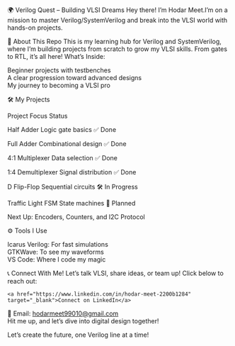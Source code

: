 🌍 Verilog Quest – Building VLSI Dreams
Hey there! I’m Hodar Meet.I’m on a mission to master Verilog/SystemVerilog and break into the VLSI world with hands-on projects.


🚀 About This Repo
This is my learning hub for Verilog and SystemVerilog, where I’m building projects from scratch to grow my VLSI skills. From gates to RTL, it’s all here!
What’s Inside:  

Beginner projects with testbenches  
A clear progression toward advanced designs  
My journey to becoming a VLSI pro


🛠️ My Projects



Project
Focus
Status



Half Adder
Logic gate basics
✅ Done


Full Adder
Combinational design
✅ Done


4:1 Multiplexer
Data selection
✅ Done


1:4 Demultiplexer
Signal distribution
✅ Done


D Flip-Flop
Sequential circuits
🛠️ In Progress


Traffic Light FSM
State machines
📅 Planned


Next Up: Encoders, Counters, and I2C Protocol  

⚙️ Tools I Use

Icarus Verilog: For fast simulations  
GTKWave: To see my waveforms  
VS Code: Where I code my magic


📞 Connect With Me!
Let’s talk VLSI, share ideas, or team up! Click below to reach out:  

  
    <a href="https://www.linkedin.com/in/hodar-meet-2200b1284" target="_blank">Connect on LinkedIn</a>
  


📧 Email: hodarmeet99010@gmail.com  
Hit me up, and let’s dive into digital design together!  

Let’s create the future, one Verilog line at a time!
